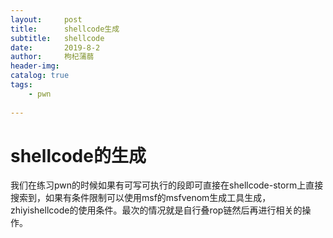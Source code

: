 ```yaml
---
layout:     post
title:      shellcode生成
subtitle:   shellcode
date:       2019-8-2
author:     枸杞蒲蒻
header-img: 
catalog: true
tags:
    - pwn
    
---
```


# shellcode的生成
  我们在练习pwn的时候如果有可写可执行的段即可直接在shellcode-storm上直接搜索到，如果有条件限制可以使用msf的msfvenom生成工具生成，zhiyishellcode的使用条件。最次的情况就是自行叠rop链然后再进行相关的操作。
